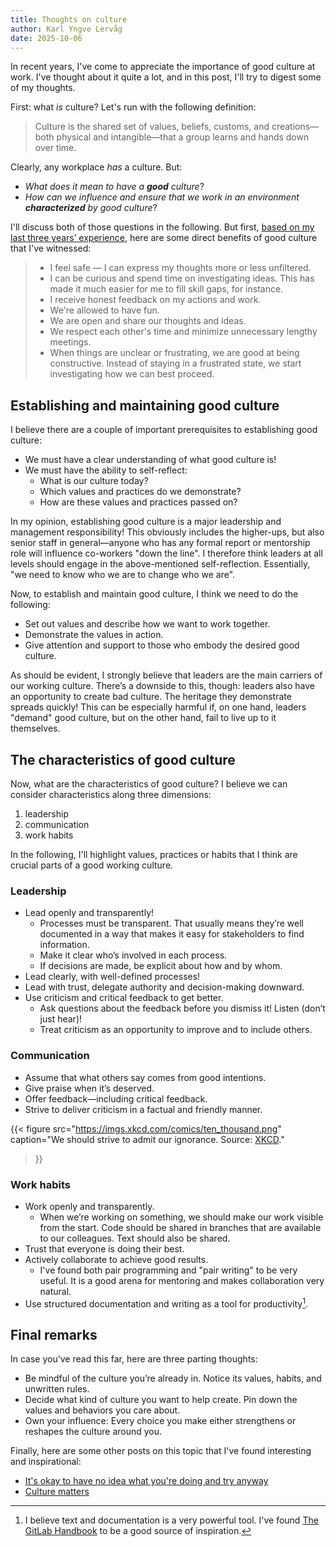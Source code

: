 ```yaml
---
title: Thoughts on culture
author: Karl Yngve Lervåg
date: 2025-10-06
---
```

In recent years, I've come to appreciate the importance of good culture at work.
I've thought about it quite a lot, and in this post, I'll try to digest some of my thoughts.

First: what _is_ culture?
Let's run with the following definition:

> Culture is the shared set of values, beliefs, customs, and creations—both physical and intangible—that a group learns and hands down over time.

Clearly, any workplace _has_ a culture.
But:

- _What does it mean to have a **good** culture_?
- _How can we influence and ensure that we work in an environment **characterized** by good culture_?

I'll discuss both of those questions in the following.
But first, [based on my last three years’ experience](/posts/researcher-to-developer/#culture), here are some direct benefits of good culture that I've witnessed:

> - I feel safe — I can express my thoughts more or less unfiltered.
> - I can be curious and spend time on investigating ideas.
>   This has made it much easier for me to fill skill gaps, for instance.
> - I receive honest feedback on my actions and work.
> - We're allowed to have fun.
> - We are open and share our thoughts and ideas.
> - We respect each other's time and minimize unnecessary lengthy meetings.
> - When things are unclear or frustrating, we are good at being constructive.
>   Instead of staying in a frustrated state, we start investigating how we can best proceed.

## Establishing and maintaining good culture

I believe there are a couple of important prerequisites to establishing good culture:

- We must have a clear understanding of what good culture is!
- We must have the ability to self-reflect:
  - What is our culture today?
  - Which values and practices do we demonstrate?
  - How are these values and practices passed on?

In my opinion, establishing good culture is a major leadership and management responsibility!
This obviously includes the higher-ups, but also senior staff in general—anyone who has any formal report or mentorship role will influence co-workers "down the line".
I therefore think leaders at all levels should engage in the above-mentioned self-reflection.
Essentially, "we need to know who we are to change who we are".

Now, to establish and maintain good culture, I think we need to do the following:

- Set out values and describe how we want to work together.
- Demonstrate the values in action.
- Give attention and support to those who embody the desired good culture.

As should be evident, I strongly believe that leaders are the main carriers of our working culture.
There’s a downside to this, though: leaders also have an opportunity to create bad culture.
The heritage they demonstrate spreads quickly!
This can be especially harmful if, on one hand, leaders "demand" good culture, but on the other hand, fail to live up to it themselves.

## The characteristics of good culture

Now, what are the characteristics of good culture?
I believe we can consider characteristics along three dimensions:

1. leadership
2. communication
3. work habits

In the following, I'll highlight values, practices or habits that I think are crucial parts of a good working culture.

### Leadership

- Lead openly and transparently!
  - Processes must be transparent.
    That usually means they’re well documented in a way that makes it easy for stakeholders to find information.
  - Make it clear who’s involved in each process.
  - If decisions are made, be explicit about how and by whom.
- Lead clearly, with well-defined processes!
- Lead with trust, delegate authority and decision-making downward.
- Use criticism and critical feedback to get better.
  - Ask questions about the feedback before you dismiss it! Listen (don’t just hear)!
  - Treat criticism as an opportunity to improve and to include others.

### Communication

- Assume that what others say comes from good intentions.
- Give praise when it’s deserved.
- Offer feedback—including critical feedback.
- Strive to deliver criticism in a factual and friendly manner.

{{< figure
  src="https://imgs.xkcd.com/comics/ten_thousand.png"
  caption="We should strive to admit our ignorance. Source: [XKCD](https://xkcd.com/1053/)."
>}}

### Work habits

- Work openly and transparently.
  - When we’re working on something, we should make our work visible from the start.
    Code should be shared in branches that are available to our colleagues.
    Text should also be shared.
- Trust that everyone is doing their best.
- Actively collaborate to achieve good results.
  - I've found both pair programming and "pair writing" to be very useful.
    It is a good arena for mentoring and makes collaboration very natural.
- Use structured documentation and writing as a tool for productivity[^1].

## Final remarks

In case you’ve read this far, here are three parting thoughts:

- Be mindful of the culture you’re already in.
  Notice its values, habits, and unwritten rules.
- Decide what kind of culture you want to help create.
  Pin down the values and behaviors you care about.
- Own your influence: Every choice you make either strengthens or reshapes the culture around you.

Finally, here are some other posts on this topic that I've found interesting and inspirational:

- [It's okay to have no idea what you're doing and try anyway](https://kaveland.no/posts/2025-04-26-no-idea/)
- [Culture matters](https://danluu.com/culture/)

[^1]:
    I believe text and documentation is a very powerful tool.
    I've found [The GitLab Handbook](https://handbook.gitlab.com/handbook/about/) to be a good source of inspiration.

